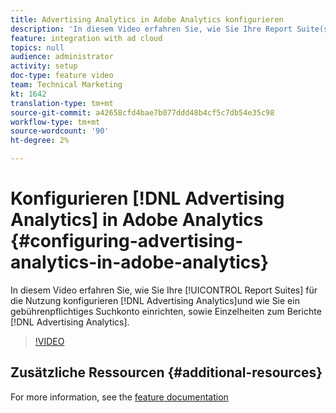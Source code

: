 ```yaml
---
title: Advertising Analytics in Adobe Analytics konfigurieren
description: 'In diesem Video erfahren Sie, wie Sie Ihre Report Suite(s) zur Verwendung von Advertising Analytics konfigurieren, wie Sie ein gebührenpflichtiges Suchkonto einrichten und die Details zum Berichte für Advertising Analytics anzeigen. '
feature: integration with ad cloud
topics: null
audience: administrator
activity: setup
doc-type: feature video
team: Technical Marketing
kt: 1642
translation-type: tm+mt
source-git-commit: a42658cfd4bae7b077ddd48b4cf5c7db54e35c98
workflow-type: tm+mt
source-wordcount: '90'
ht-degree: 2%

---
```



# Konfigurieren [!DNL Advertising Analytics] in Adobe Analytics {#configuring-advertising-analytics-in-adobe-analytics}

In diesem Video erfahren Sie, wie Sie Ihre [!UICONTROL Report Suites] für die Nutzung konfigurieren [!DNL Advertising Analytics]und wie Sie ein gebührenpflichtiges Suchkonto einrichten, sowie Einzelheiten zum Berichte [!DNL Advertising Analytics].

>[!VIDEO](https://video.tv.adobe.com/v/23119/?quality=12)

## Zusätzliche Ressourcen {#additional-resources}

For more information, see the [feature documentation](https://docs.adobe.com/content/help/en/analytics/integration/advertising-analytics/overview.html)
